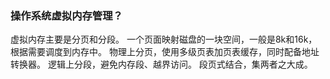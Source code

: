 ### 操作系统虚拟内存管理？

虚拟内存主要是分页和分段。
一个页面映射磁盘的一块空间，一般是8k和16k，根据需要调度到内存中。
物理上分页，使用多级页表加页表缓存，同时配备地址转换器。
逻辑上分段，避免内存段、越界访问。
段页式结合，集两者之大成。